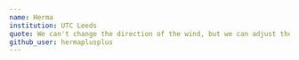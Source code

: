 ```yaml
---
name: Herma
institution: UTC Leeds
quote: We can't change the direction of the wind, but we can adjust the sails.
github_user: hermaplusplus
---
```


